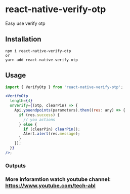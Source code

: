 # react-native-verify-otp

Easy use verify otp

## Installation

```
npm i react-native-verify-otp
or
yarn add react-native-verify-otp
```

## Usage

```jsx
import { VerifyOtp } from 'react-native-verify-otp';

<VerifyOtp
  length={4}
  onVerify={(otp, clearPin) => {
    Api.youendpoints(parameters).then((res: any) => {
      if (res.success) {
        // you actions
      } else {
        if (clearPin) clearPin();
        Alert.alert(res.message);
      }
    });
  }}
/>;
```

### Outputs

### More inforamtion watch youtube channel: https://www.youtube.com/tech-abl
